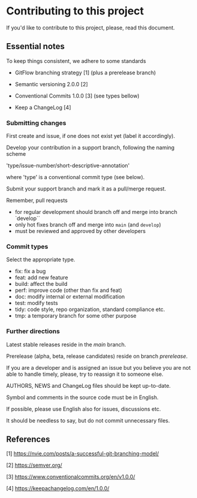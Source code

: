 # Contributing to this project

If you'd like to contribute to this project, please, read this document.

## Essential notes

To keep things consistent, we adhere to some standards

- GitFlow branching strategy [1] (plus a prerelease branch)

- Semantic versioning 2.0.0 [2]

- Conventional Commits 1.0.0 [3] (see types bellow)

- Keep a ChangeLog [4]

### Submitting changes

First create and issue, if one does not exist yet (label it accordingly).

Develop your contribution in a support branch, following the naming scheme

'type/issue-number/short-descriptive-annotation'

where 'type' is a conventional commit type (see below).

Submit your support branch and mark it as a pull/merge request.

Remember, pull requests

- for regular development should branch off and merge into branch `develop``
- only hot fixes branch off and merge into `main` (and `develop`)
- must be reviewed and approved by other developers

### Commit types

Select the appropriate type.

- fix: fix a bug
- feat: add new feature
- build: affect the build
- perf: improve code (other than fix and feat)
- doc: modify internal or external modification
- test: modify tests
- tidy: code style, repo organization, standard compliance etc.
- tmp: a temporary branch for some other purpose

### Further directions

Latest stable releases reside in the _main_ branch.

Prerelease (alpha, beta, release candidates) reside on branch _prerelease_.

If you are a developer and is assigned an issue but you believe you are not
able to handle timely, please, try to reassign it to someone else.

AUTHORS, NEWS and ChangeLog files should be kept up-to-date.

Symbol and comments in the source code must be in English.

If possible, please use English also for issues, discussions etc.

It should be needless to say, but do not commit unnecessary files.

## References

[1] https://nvie.com/posts/a-successful-git-branching-model/

[2] https://semver.org/

[3] https://www.conventionalcommits.org/en/v1.0.0/

[4] https://keepachangelog.com/en/1.0.0/
